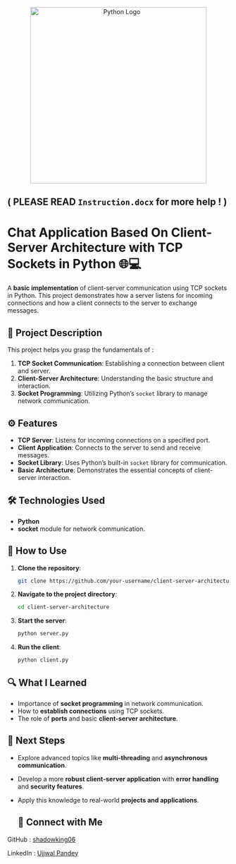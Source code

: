 <p align="center">
  <img src="https://s3.dualstack.us-east-2.amazonaws.com/pythondotorg-assets/media/community/logos/python-logo-only.png" alt="Python Logo" width="400"/>
</p>

## ( PLEASE READ `Instruction.docx` for more help ! ) 

# Chat Application Based On Client-Server Architecture with TCP Sockets in Python 🌐💻

A **basic implementation** of client-server communication using TCP sockets in Python. This project demonstrates how a server listens for incoming connections and how a client connects to the server to exchange messages.

## 📝 Project Description

This project helps you grasp the fundamentals of :

1. **TCP Socket Communication**: Establishing a connection between client and server.
2. **Client-Server Architecture**: Understanding the basic structure and interaction.
3. **Socket Programming**: Utilizing Python’s `socket` library to manage network communication.

## ⚙️ Features

- **TCP Server**: Listens for incoming connections on a specified port.
- **Client Application**: Connects to the server to send and receive messages.
- **Socket Library**: Uses Python’s built-in `socket` library for communication.
- **Basic Architecture**: Demonstrates the essential concepts of client-server interaction.

## 🛠️ Technologies Used

- **Python**
- **socket** module for network communication.

## 🚀 How to Use

1. **Clone the repository**:
    ```bash
    git clone https://github.com/your-username/client-server-architecture.git
    ```

2. **Navigate to the project directory**:
    ```bash
    cd client-server-architecture
    ```

3. **Start the server**:
    ```bash
    python server.py
    ```

4. **Run the client**:
    ```bash
    python client.py
    ```
    
## 🔍 What I Learned

- Importance of **socket programming** in network communication.
- How to **establish connections** using TCP sockets.
- The role of **ports** and basic **client-server architecture**.

## 🚀 Next Steps

- Explore advanced topics like **multi-threading** and **asynchronous communication**.
- Develop a more **robust client-server application** with **error handling** and **security features**.
- Apply this knowledge to real-world **projects and applications**.

  ## 🔗 Connect with Me

GitHub : [shadowking06](https://github.com/shadowking06)

LinkedIn : [Ujjwal Pandey](https://www.linkedin.com/in/ujjwal-pandey-324769166/)

